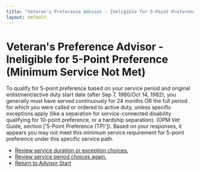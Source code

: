 ```yaml
---
title: "Veteran's Preference Advisor - Ineligible for 5-Point Preference (Minimum Service Not Met)"
layout: default
---
```


# Veteran's Preference Advisor - Ineligible for 5-Point Preference (Minimum Service Not Met)

To qualify for 5-point preference based on your service period and original enlistment/active duty start date (after Sep 7, 1980/Oct 14, 1982), you generally must have served continuously for 24 months OR the full period for which you were called or ordered to active duty, unless specific exceptions apply (like a separation for service-connected disability qualifying for 10-point preference, or a hardship separation). (OPM Vet Guide, section ['5-Point Preference (TP)']). Based on your responses, it appears you may not meet this minimum service requirement for 5-point preference under this specific service path.

*   [Review service duration or exception choices.](./ownservice_tp_24month_duration.md)
*   [Review service period choices again.](./ownservice_nodisability_nossps_checkserviceperiod.md)
*   [Return to Advisor Start](./start.md)
